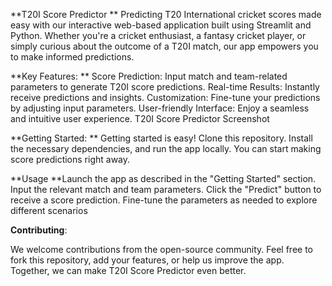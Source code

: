 **T20I Score Predictor
**
Predicting T20 International cricket scores made easy with our interactive web-based application built using Streamlit and Python. Whether you're a cricket enthusiast, a fantasy cricket player, or simply curious about the outcome of a T20I match, our app empowers you to make informed predictions.

**Key Features:
**
Score Prediction: Input match and team-related parameters to generate T20I score predictions.
Real-time Results: Instantly receive predictions and insights.
Customization: Fine-tune your predictions by adjusting input parameters.
User-friendly Interface: Enjoy a seamless and intuitive user experience.
T20I Score Predictor Screenshot

**Getting Started:
**
Getting started is easy! Clone this repository.
Install the necessary dependencies, and run the app locally. 
You can start making score predictions right away.

**Usage
**Launch the app as described in the "Getting Started" section.
Input the relevant match and team parameters.
Click the "Predict" button to receive a score prediction.
Fine-tune the parameters as needed to explore different scenarios

**Contributing**:

We welcome contributions from the open-source community.
Feel free to fork this repository, add your features, or help us improve the app. 
Together, we can make T20I Score Predictor even better.

